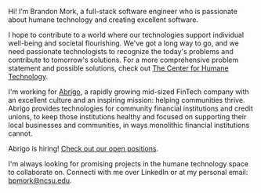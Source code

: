 Hi! I’m Brandon Mork, a full-stack software engineer who is passionate about humane technology and creating excellent software.

I hope to contribute to a world where our technologies support individual well-being and societal flourishing. We've got a long way to go, and we need passionate technologists to recognize the today's problems and contribute to tomorrow's solutions. For a more comprehensive problem statement and possible solutions, check out [The Center for Humane Technology](https://www.humanetech.com/take-control).

I'm working for [Abrigo](https://www.abrigo.com/company/), a rapidly growing mid-sized FinTech company with an excellent culture and an inspiring mission: helping communities thrive. Abrigo provides technologies for community financial institutions and credit unions, to keep those institutions healthy and focused on supporting their local businesses and communities, in ways monolithic financial institutions cannot.

Abrigo is hiring! [Check out our open positions](https://www.abrigo.com/company/careers/).

I'm always looking for promising projects in the humane technology space to collaborate on. Connecti with me over LinkedIn or at my personal email: bpmork@ncsu.edu.
